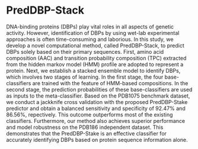 # PredDBP-Stack
DNA-binding proteins (DBPs) play vital roles in all aspects of genetic activity. However, identification of DBPs by using wet-lab experimental approaches is often time-consuming and laborious. In this study, we develop a novel computational method, called PredDBP-Stack, to predict DBPs solely based on their primary sequences. First, amino acid composition (AAC) and transition probability composition (TPC) extracted from the hidden markov model (HMM) profile are adopted to represent a protein. Next, we establish a stacked ensemble model to identify DBPs, which involves two stages of learning. In the first stage, the four base-classifiers are trained with the feature of HMM-based compositions. In the second stage, the prediction probabilities of these base-classifiers are used as inputs to the meta-classifier. Based on the PDB1075 benchmark dataset, we conduct a jackknife cross validation with the proposed PredDBP-Stake predictor and obtain a balanced sensitivity and specificity of 92.47% and 86.56%, repectively. This outcome outperforms most of the existing classifiers. Furthermore, our method also achieves superior performance and model robustness on the PDB186 independent dataset. This demonstrates that the PredDBP-Stake is an effective classifier for accurately identifying DBPs based on protein sequence information alone. 
